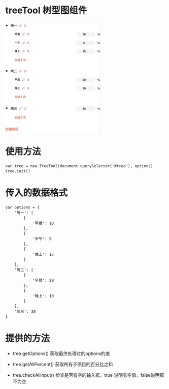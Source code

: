 # treeTool 树型图组件

<img src="https://raw.githubusercontent.com/VictorZW/treeTool/main/demoImg/demoIMg.png" width = "300" alt="demo.png" align=center />

# 使用方法

```
var tree = new TreeTool(document.querySelector('#tree'), options)
tree.init()
```

# 传入的数据格式

```
var options = {
    '周一': [
        {
            '早晨': 10
        },
        {
            '中午': 5
        },
        {
            '晚上': 15
        }
    ],
    '周二': [
        {
            '早晨': 20
        },
        {
            '晚上': 10
        }
    ],
    '周三': 30
}
```

# 提供的方法

- tree.getOptions() 获取最终处理过的options的值

- tree.getAllPercent() 获取所有子项目的百分比之和

- tree.checkAllInput() 检查是否有空的输入框，true 说明有空值，false说明都不为空

